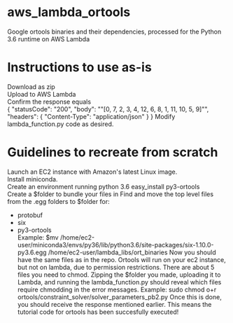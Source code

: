 # aws_lambda_ortools
Google ortools binaries and their dependencies, processed for the Python 3.6 runtime on AWS Lambda

# Instructions to use as-is
Download as zip  
Upload to AWS Lambda  
Confirm the response equals  
    {
      "statusCode": "200",
      "body": "\"[0, 7, 2, 3, 4, 12, 6, 8, 1, 11, 10, 5, 9]\"",
      "headers": {
        "Content-Type": "application/json"
      }
    }
Modify lambda_function.py code as desired.

# Guidelines to recreate from scratch
  Launch an EC2 instance with Amazon's latest Linux image.  
  Install miniconda.  
  Create an environment running python 3.6
  easy_install py3-ortools  
  Create a $folder to bundle your files in
  Find and move the top level files from the .egg folders to $folder for: 
* protobuf  
* six  
* py3-ortools  
  Example: $mv /home/ec2-user/miniconda3/envs/py36/lib/python3.6/site-packages/six-1.10.0-py3.6.egg /home/ec2-user/lambda_libs/ort_binaries
  Now you should have the same files as in the repo. Ortools will run on your ec2 instance, but not on lambda, due to permission restrictions.
  There are about 5 files you need to chmod. Zipping the $folder you made, uploading it to Lambda, and running the lambda_function.py should reveal which files require chmodding in the error messages.
  Example: sudo chmod o+r ortools/constraint_solver/solver_parameters_pb2.py
  Once this is done, you should receive the response mentioned earlier. This means the tutorial code for ortools has been succesfully executed!
